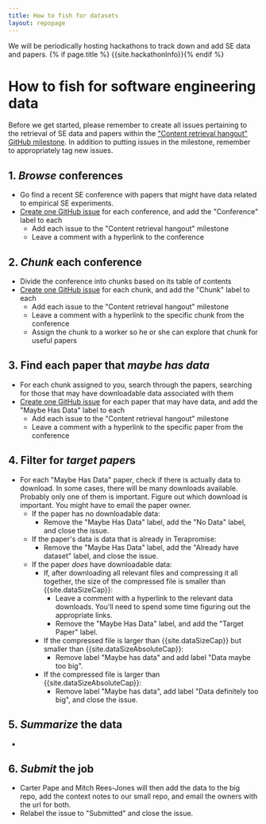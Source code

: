 ```yaml
---
title: How to fish for datasets
layout: repopage
---
```


We will be periodically hosting hackathons to track down and add SE data and papers.
{% if page.title %} {{site.hackathonInfo}}{% endif %}

# How to fish for software engineering data

Before we get started, please remember to create all issues pertaining to the retrieval of SE data and papers within the ["Content retrieval hangout" GitHub milestone](https://github.com/opensciences/opensciences.github.io/milestones/Content%20retrieval%20hangout). In addition to putting issues in the milestone, remember to appropriately tag new issues.

## 1. *Browse* conferences

* Go find a recent SE conference with papers that might have data related to empirical SE experiments.
* [Create one GitHub issue](https://github.com/opensciences/opensciences.github.io/issues/new) for each conference, and add the "Conference" label to each
    * Add each issue to the "Content retrieval hangout" milestone
    * Leave a comment with a hyperlink to the conference

## 2. *Chunk* each conference

* Divide the conference into chunks based on its table of contents
* [Create one GitHub issue](https://github.com/opensciences/opensciences.github.io/issues/new) for each chunk, and add the "Chunk" label to each
    * Add each issue to the "Content retrieval hangout" milestone
    * Leave a comment with a hyperlink to the specific chunk from the conference
    * Assign the chunk to a worker so he or she can explore that chunk for useful papers

## 3. Find each paper that *maybe has data*

* For each chunk assigned to you, search through the papers, searching for those that may have downloadable data associated with them
* [Create one GitHub issue](https://github.com/opensciences/opensciences.github.io/issues/new) for each paper that may have data, and add the "Maybe Has Data" label to each
    * Add each issue to the "Content retrieval hangout" milestone
    * Leave a comment with a hyperlink to the specific paper from the conference

## 4. Filter for *target paper*s

* For each "Maybe Has Data" paper, check if there is actually data to download. In some cases, there will be many downloads available. Probably only one of them is important. Figure out which download is important. You might have to email the paper owner.
    * If the paper has no downloadable data:
        * Remove the "Maybe Has Data" label, add the "No Data" label, and close the issue.
    * If the paper's data is data that is already in Terapromise:
        * Remove the "Maybe Has Data" label, add the "Already have dataset" label, and close the issue.
    * If the paper _does_ have downloadable data:
        * If, after downloading all relevant files and compressing it all together, the size of the compressed file is smaller than {{site.dataSizeCap}}:
            * Leave a comment with a hyperlink to the relevant data downloads. You'll need to spend some time figuring out the appropriate links.
            * Remove the "Maybe Has Data" label, and add the "Target Paper" label.
        * If the compressed file is larger than {{site.dataSizeCap}} but smaller than {{site.dataSizeAbsoluteCap}}:
            * Remove label "Maybe has data" and add label "Data maybe too big".
        * If the compressed file is larger than {{site.dataSizeAbsoluteCap}}:
            * Remove label "Maybe has data", add label "Data definitely too big", and close the issue.

## 5. *Summarize* the data
* 

## 6. *Submit* the job

* Carter Pape and Mitch Rees-Jones will then add the data to the big repo, add the context notes to our small repo, and email the owners with the url for both.
* Relabel the issue to "Submitted" and close the issue.
